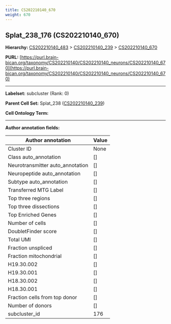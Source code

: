 ```yaml
---
title: CS202210140_670
weight: 670
---
```

## Splat_238_176 (CS202210140_670)
<b>Hierarchy: </b>
[CS202210140_483](../CS202210140_483) >
[CS202210140_239](../CS202210140_239) >
[CS202210140_670](../CS202210140_670)

**PURL:** [https://purl.brain-bican.org/taxonomy/CS202210140/CS202210140_neurons/CS202210140_670](https://purl.brain-bican.org/taxonomy/CS202210140/CS202210140_neurons/CS202210140_670)

---


**Labelset:** subcluster (Rank: 0)

**Parent Cell Set:** Splat_238 ([CS202210140_239](../CS202210140_239))



**Cell Ontology Term:** 

[MARKER GENES.]: #


---

[TRANSFERRED ANNOTATIONS.]: #


[AUTHOR ANNOTATION FIELDS.]: #


**Author annotation fields:**

| Author annotation | Value |
|-------------------|-------|
|Cluster ID|None|
|Class auto_annotation|[]|
|Neurotransmitter auto_annotation|[]|
|Neuropeptide auto_annotation|[]|
|Subtype auto_annotation|[]|
|Transferred MTG Label|[]|
|Top three regions|[]|
|Top three dissections|[]|
|Top Enriched Genes|[]|
|Number of cells|[]|
|DoubletFinder score|[]|
|Total UMI|[]|
|Fraction unspliced|[]|
|Fraction mitochondrial|[]|
|H19.30.002|[]|
|H19.30.001|[]|
|H18.30.002|[]|
|H18.30.001|[]|
|Fraction cells from top donor|[]|
|Number of donors|[]|
|subcluster_id|176|
